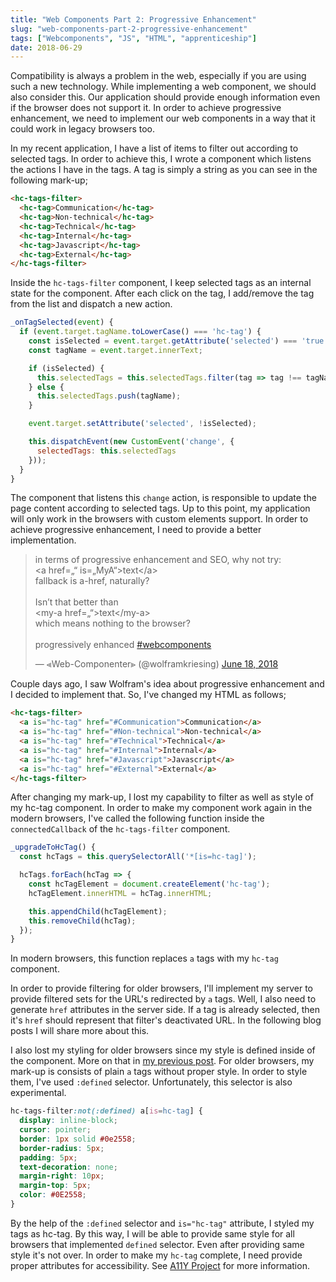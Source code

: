 ```yaml
---
title: "Web Components Part 2: Progressive Enhancement"
slug: "web-components-part-2-progressive-enhancement"
tags: ["Webcomponents", "JS", "HTML", "apprenticeship"]
date: 2018-06-29
---
```


Compatibility is always a problem in the web, especially if you are using such a new technology. While implementing a web component, we should also consider this. Our application should provide enough information even if the browser does not support it. In order to achieve progressive enhancement, we need to implement our web components in a way that it could work in legacy browsers too.

In my recent application, I have a list of items to filter out according to selected tags. In order to achieve this, I wrote a component which listens the actions I have in the tags. A tag is simply a string as you can see in the following mark-up;

```html
<hc-tags-filter>
  <hc-tag>Communication</hc-tag>
  <hc-tag>Non-technical</hc-tag>
  <hc-tag>Technical</hc-tag>
  <hc-tag>Internal</hc-tag>
  <hc-tag>Javascript</hc-tag>
  <hc-tag>External</hc-tag>
</hc-tags-filter>
```

Inside the `hc-tags-filter` component, I keep selected tags as an internal state for the component. After each click on the tag, I add/remove the tag from the list and dispatch a new action.

```js
_onTagSelected(event) {
  if (event.target.tagName.toLowerCase() === 'hc-tag') {
    const isSelected = event.target.getAttribute('selected') === 'true';
    const tagName = event.target.innerText;

    if (isSelected) {
      this.selectedTags = this.selectedTags.filter(tag => tag !== tagName);
    } else {
      this.selectedTags.push(tagName);
    }

    event.target.setAttribute('selected', !isSelected);

    this.dispatchEvent(new CustomEvent('change', {
      selectedTags: this.selectedTags
    }));
  }
}
```

The component that listens this `change` action, is responsible to update the page content according to selected tags. Up to this point, my application will only work in the browsers with custom elements support. In order to achieve progressive enhancement, I need to provide a better implementation.

<blockquote class="twitter-tweet tw-align-center" data-conversation="none" data-lang="en"><p lang="en" dir="ltr">in terms of progressive enhancement and SEO, why not try:<br>   &lt;a href=„“ is=„MyA“&gt;text&lt;/a&gt;<br>fallback is a-href, naturally?<br><br>Isn’t that better than<br>   &lt;my-a href=„“&gt;text&lt;/my-a&gt;<br>which means nothing to the browser?<br><br>progressively enhanced <a href="https://twitter.com/hashtag/webcomponents?src=hash&amp;ref_src=twsrc%5Etfw">#webcomponents</a></p>&mdash; ⪡Web-Componenter⪢ (@wolframkriesing) <a href="https://twitter.com/wolframkriesing/status/1008828684713844738?ref_src=twsrc%5Etfw">June 18, 2018</a></blockquote>
<script async src="https://platform.twitter.com/widgets.js" charset="utf-8"></script>

Couple days ago, I saw Wolfram's idea about progressive enhancement and I decided to implement that. So, I've changed my HTML as follows;

```html
<hc-tags-filter>
  <a is="hc-tag" href="#Communication">Communication</a>
  <a is="hc-tag" href="#Non-technical">Non-technical</a>
  <a is="hc-tag" href="#Technical">Technical</a>
  <a is="hc-tag" href="#Internal">Internal</a>
  <a is="hc-tag" href="#Javascript">Javascript</a>
  <a is="hc-tag" href="#External">External</a>
</hc-tags-filter>
```

After changing my mark-up, I lost my capability to filter as well as style of my hc-tag component. In order to make my component work again in the modern browsers, I've called the following function inside the `connectedCallback` of the `hc-tags-filter` component.

```js
_upgradeToHcTag() {
  const hcTags = this.querySelectorAll('*[is=hc-tag]');

  hcTags.forEach(hcTag => {
    const hcTagElement = document.createElement('hc-tag');
    hcTagElement.innerHTML = hcTag.innerHTML;

    this.appendChild(hcTagElement);
    this.removeChild(hcTag);
  });
}
```

In modern browsers, this function replaces `a` tags with my `hc-tag` component.

In order to provide filtering for older browsers, I'll implement my server to provide filtered sets for the URL's redirected by `a` tags. Well, I also need to generate `href` attributes in the server side. If a tag is already selected, then it's `href` should represent that filter's deactivated URL. In the following blog posts I will share more about this.

I also lost my styling for older browsers since my style is defined inside of the component. More on that in [my previous post](https://www.sengitu.com/posts/web-components-part-1-things-to-learn/). For older browsers, my mark-up is consists of plain `a` tags without proper style. In order to style them, I've used `:defined` selector. Unfortunately, this selector is also experimental.

```css
hc-tags-filter:not(:defined) a[is=hc-tag] {
  display: inline-block;
  cursor: pointer;
  border: 1px solid #0e2558;
  border-radius: 5px;
  padding: 5px;
  text-decoration: none;
  margin-right: 10px;
  margin-top: 5px;
  color: #0E2558;
}
```

By the help of the `:defined` selector and `is="hc-tag"` attribute, I styled my tags as hc-tag. By this way, I will be able to provide same style for all browsers that implemented `defined` selector. Even after providing same style it's not over. In order to make my `hc-tag` complete, I need provide proper attributes for accessibility. See [A11Y Project](https://a11yproject.com/checklist) for more information.